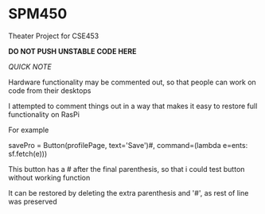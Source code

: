 # SPM450
Theater Project for CSE453

**DO NOT PUSH UNSTABLE CODE HERE**

*QUICK NOTE*
 
Hardware functionality may be commented out, so that people can work on code from their desktops
 
I attempted to comment things out in a way that makes it easy to restore full functionality on RasPi

 For example

 savePro = Button(profilePage, text='Save')#, command=(lambda e=ents: sf.fetch(e)))

 This button has a # after the final parenthesis, so that i could test button without working function

 It can be restored by deleting the extra parenthesis and '#', as rest of line was preserved
